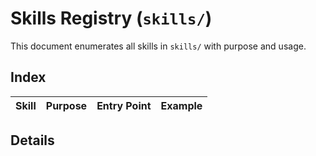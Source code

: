 # Skills Registry (`skills/`)

This document enumerates all skills in `skills/` with purpose and usage.

## Index
| Skill | Purpose | Entry Point | Example |
|------|---------|-------------|---------|
<!-- TODO: Codex: scan skills/ and populate table -->

## Details
<!-- TODO: Codex: add per-skill sections with inputs/outputs/config -->
